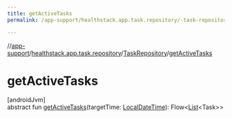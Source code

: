 ```yaml
---
title: getActiveTasks
permalink: /app-support/healthstack.app.task.repository/-task-repository/get-active-tasks.html

---
```

//[app-support](/app-support.html)/[healthstack.app.task.repository](../index.html)/[TaskRepository](index.html)/[getActiveTasks](get-active-tasks.html)



# getActiveTasks



[androidJvm]\
abstract fun [getActiveTasks](get-active-tasks.html)(targetTime: [LocalDateTime](https://developer.android.com/reference/kotlin/java/time/LocalDateTime.html)): Flow&lt;[List](https://kotlinlang.org/api/latest/jvm/stdlib/kotlin.collections/-list/index.html)&lt;Task&gt;&gt;




